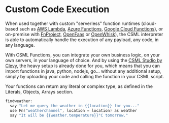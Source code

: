 # Custom Code Execution

When used together with custom "serverless" function runtimes \(cloud-based such as [AWS Lambda](https://aws.amazon.com/fr/lambda/features/), [Azure Functions](https://azure.microsoft.com/fr-fr/services/functions/), [Google Cloud Functions](https://cloud.google.com/functions/docs/)\), or on-premise with [FnProject](https://fnproject.io/), [OpenFaas](https://docs.openfaas.com/) or [OpenWhisk](https://openwhisk.apache.org/)\), the CSML interpreter is able to automatically handle the execution of any payload, any code, in any language.

With CSML Functions, you can integrate your own business logic, on your own servers, in your language of choice. And by using the [CSML Studio by Clevy](https://www.csml.dev), the heavy setup is already done for you, which means that you can import functions in java, python, nodejs, go... without any additional setup, simply by uploading your code and calling the function in your CSML script.

Your functions can return any literal or complex type, as defined in the Literals, Objects, Arrays section.

```cpp
findweather:
  say "Let me query the weather in {{location}} for you..."
  use Fn("weatherchannel", location = location) as weather
  say "It will be {{weather.temperature}}°C tomorrow."
```


